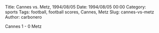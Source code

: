 Title: Cannes vs. Metz, 1994/08/05
Date: 1994/08/05 00:00
Category: sports
Tags: football, football scores, Cannes, Metz
Slug: cannes-vs-metz
Author: carbonero


Cannes 1 - 0 Metz
